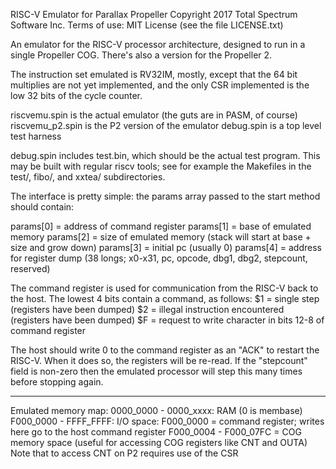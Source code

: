    RISC-V Emulator for Parallax Propeller
   Copyright 2017 Total Spectrum Software Inc.
   Terms of use: MIT License (see the file LICENSE.txt)

   An emulator for the RISC-V processor architecture, designed to run
   in a single Propeller COG. There's also a version for the Propeller 2.

   The instruction set emulated is RV32IM, mostly, except that the 64
   bit multiplies are not yet implemented, and the only CSR implemented
   is the low 32 bits of the cycle counter.

   riscvemu.spin is the actual emulator (the guts are in PASM, of course)
   riscvemu_p2.spin is the P2 version of the emulator
   debug.spin is a top level test harness

   debug.spin includes test.bin, which should be the actual test program.
   This may be built with regular riscv tools; see for example the Makefiles
   in the test/, fibo/, and xxtea/ subdirectories.

   The interface is pretty simple: the params array passed to the start
   method should contain:
   
   params[0] = address of command register
   params[1] = base of emulated memory
   params[2] = size of emulated memory (stack will start at base + size and grow down)
   params[3] = initial pc (usually 0)
   params[4] = address for register dump (38 longs; x0-x31, pc, opcode, dbg1, dbg2, stepcount, reserved)

   The command register is used for communication from the RISC-V back to the host.
   The lowest 4 bits contain a command, as follows:
   $1 = single step (registers have been dumped)
   $2 = illegal instruction encountered (registers have been dumped)
   $F = request to write character in bits 12-8 of command register

   The host should write 0 to the command register as an "ACK" to restart the RISC-V. When it does so, the registers will be re-read. If the "stepcount" field is non-zero then the emulated processor will step this many times before stopping again.
   
  ---------------------------------------------------------------------
  Emulated memory map:
  0000_0000 - 0000_xxxx: RAM (0 is membase)
  F000_0000 - FFFF_FFFF: I/O space:
     F000_0000 = command register; writes here go to the host command register
     F000_0004 - F000_07FC = COG memory space (useful for accessing COG registers like CNT and OUTA)
  Note that to access CNT on P2 requires use of the CSR

